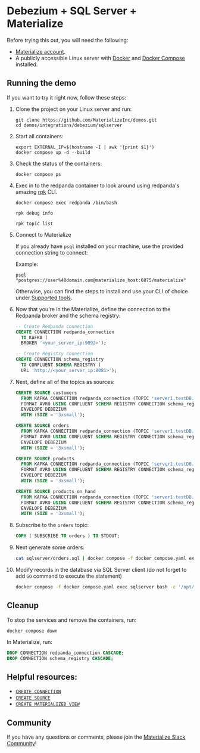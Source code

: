 # Debezium + SQL Server + Materialize

Before trying this out, you will need the following:

- [Materialize account](https://materialize.com/register/).
- A publicly accessible Linux server with [Docker](https://docs.docker.com/get-docker/) and [Docker Compose](https://docs.docker.com/compose/install/) installed.

## Running the demo

If you want to try it right now, follow these steps:

1. Clone the project on your Linux server and run:

    ```shell session
    git clone https://github.com/MaterializeInc/demos.git
    cd demos/integrations/debezium/sqlserver
    ```

1. Start all containers:

    ```shell
    export EXTERNAL_IP=$(hostname -I | awk '{print $1}')
    docker compose up -d --build
    ```

1. Check the status of the containers:

    ```shell
    docker compose ps
    ```


1. Exec in to the redpanda container to look around using redpanda's amazing [rpk](https://docs.redpanda.com/docs/reference/rpk/) CLI.

   ```shell session
   docker compose exec redpanda /bin/bash

   rpk debug info

   rpk topic list
   ```

1. Connect to Materialize

    If you already have `psql` installed on your machine, use the provided connection string to connect:

    Example:

    ```shell session
    psql "postgres://user%40domain.com@materialize_host:6875/materialize"
    ```

    Otherwise, you can find the steps to install and use your CLI of choice under [Supported tools](https://materialize.com/docs/integrations/sql-clients/#supported-tools).

1. Now that you're in the Materialize, define the connection to the Redpanda broker and the schema registry:

    ```sql
    -- Create Redpanda connection
    CREATE CONNECTION redpanda_connection
      TO KAFKA (
      BROKER '<your_server_ip:9092>');

    -- Create Registry connection
    CREATE CONNECTION schema_registry
      TO CONFLUENT SCHEMA REGISTRY (
      URL 'http://<your_server_ip:8081>');
    ```

1. Next, define all of the topics as sources:

    ```sql
    CREATE SOURCE customers
      FROM KAFKA CONNECTION redpanda_connection (TOPIC 'server1.testDB.dbo.customers')
      FORMAT AVRO USING CONFLUENT SCHEMA REGISTRY CONNECTION schema_registry
      ENVELOPE DEBEZIUM
      WITH (SIZE = '3xsmall');

    CREATE SOURCE orders
      FROM KAFKA CONNECTION redpanda_connection (TOPIC 'server1.testDB.dbo.orders')
      FORMAT AVRO USING CONFLUENT SCHEMA REGISTRY CONNECTION schema_registry
      ENVELOPE DEBEZIUM
      WITH (SIZE = '3xsmall');

    CREATE SOURCE products
      FROM KAFKA CONNECTION redpanda_connection (TOPIC 'server1.testDB.dbo.products')
      FORMAT AVRO USING CONFLUENT SCHEMA REGISTRY CONNECTION schema_registry
      ENVELOPE DEBEZIUM
      WITH (SIZE = '3xsmall');
    
    CREATE SOURCE products_on_hand
      FROM KAFKA CONNECTION redpanda_connection (TOPIC 'server1.testDB.dbo.products_on_hand')
      FORMAT AVRO USING CONFLUENT SCHEMA REGISTRY CONNECTION schema_registry
      ENVELOPE DEBEZIUM
      WITH (SIZE = '3xsmall');
    ```

1. Subscribe to the `orders` topic:

    ```sql
    COPY ( SUBSCRIBE TO orders ) TO STDOUT;
    ```

1. Next generate some orders:

    ```sh
    cat sqlserver/orders.sql | docker compose -f docker compose.yaml exec -T sqlserver bash -c '/opt/mssql-tools/bin/sqlcmd -U sa -P $SA_PASSWORD'
    ```

1. Modify records in the database via SQL Server client (do not forget to add `GO` command to execute the statement)

    ```sh
    docker compose -f docker compose.yaml exec sqlserver bash -c '/opt/mssql-tools/bin/sqlcmd -U sa -P $SA_PASSWORD -d testDB'
    ```


## Cleanup

To stop the services and remove the containers, run:

```shell session
docker compose down
```

In Materialize, run:

```sql
DROP CONNECTION redpanda_connection CASCADE;
DROP CONNECTION schema_registry CASCADE;
```

## Helpful resources:

* [`CREATE CONNECTION`](https://materialize.com/docs/sql/create-connection/)
* [`CREATE SOURCE`](https://materialize.com/docs/sql/create-source)
* [`CREATE MATERIALIZED VIEW`](https://materialize.com/docs/sql/create-materialized-view)

## Community

If you have any questions or comments, please join the [Materialize Slack Community](https://materialize.com/s/chat)!
